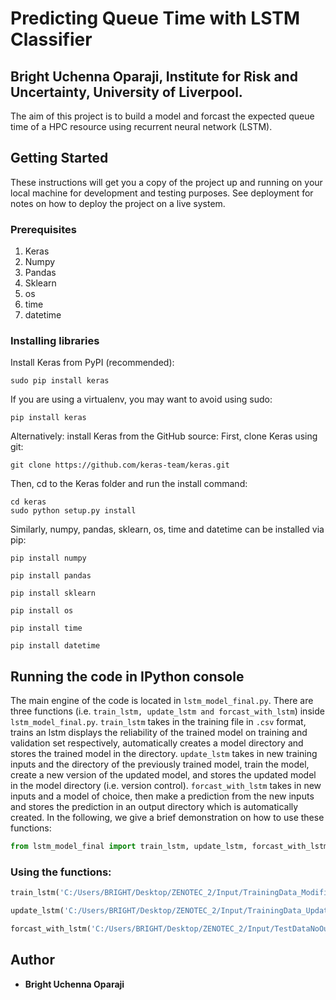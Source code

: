 # Predicting Queue Time with LSTM Classifier
## Bright Uchenna Oparaji, Institute for Risk and Uncertainty, University of Liverpool.

The aim of this project is to build a model and forcast the expected queue time of a HPC resource using recurrent neural network (LSTM).
## Getting Started

These instructions will get you a copy of the project up and running on your local machine for development and testing purposes. See deployment for notes on how to deploy the project on a live system.

### Prerequisites

1) Keras 
2) Numpy
3) Pandas
4) Sklearn
5) os
6) time
7) datetime
### Installing libraries

Install Keras from PyPI (recommended):
```
sudo pip install keras
```
If you are using a virtualenv, you may want to avoid using sudo:
```
pip install keras
```
Alternatively: install Keras from the GitHub source:
First, clone Keras using git:
```
git clone https://github.com/keras-team/keras.git
```
Then, cd to the Keras folder and run the install command:
```
cd keras
sudo python setup.py install
```
Similarly, numpy, pandas, sklearn, os, time and datetime can be installed via pip: 
```
pip install numpy

pip install pandas

pip install sklearn

pip install os

pip install time

pip install datetime
```

## Running the code in IPython console

The main engine of the code is located in `lstm_model_final.py`. There are three functions (i.e. `train_lstm, update_lstm and forcast_with_lstm`) inside `lstm_model_final.py`. `train_lstm` takes in the training file in `.csv` format, trains an lstm displays the reliability of the trained model on training and validation set respectively, automatically creates a model directory and stores the trained model in the directory. `update_lstm` takes in new training inputs and the directory of the previously trained model, train the model, create a new version of the updated model, and stores the updated model in the model directory (i.e. version control). `forcast_with_lstm` takes in new inputs and a model of choice, then make a prediction from the new inputs and stores the prediction in an output directory which is automatically created. In the following, we give a brief demonstration on how to use these functions:
```python
from lstm_model_final import train_lstm, update_lstm, forcast_with_lstm
```
### Using the functions:
```python
train_lstm('C:/Users/BRIGHT/Desktop/ZENOTEC_2/Input/TrainingData_Modified.csv')
```
```python
update_lstm('C:/Users/BRIGHT/Desktop/ZENOTEC_2/Input/TrainingData_Update.csv','C:/Users/BRIGHT/Desktop/ZENOTEC_2/Model' )
```
```python
forcast_with_lstm('C:/Users/BRIGHT/Desktop/ZENOTEC_2/Input/TestDataNoOutput.csv','C:/Users/BRIGHT/Desktop/ZENOTEC_2/Model/20180906020843.h5')
```

## Author

* **Bright Uchenna Oparaji** 




